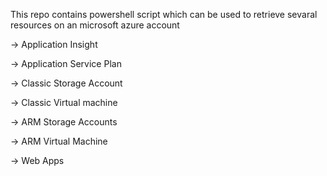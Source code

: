 This repo contains powershell script which can be used to retrieve sevaral 
resources on an microsoft azure account 

-> Application Insight

-> Application Service Plan

-> Classic Storage Account

-> Classic Virtual machine

-> ARM Storage Accounts

-> ARM Virtual Machine

-> Web Apps
